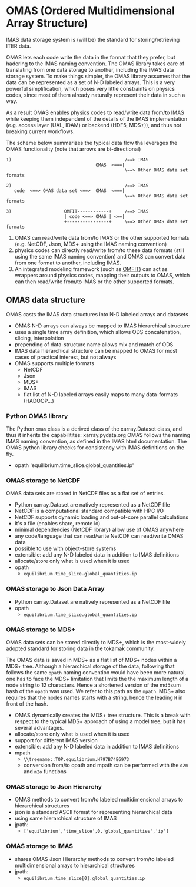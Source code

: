 # **OMAS** (**O**rdered **M**ultidimensional **A**rray **S**tructure)

IMAS data storage system is (will be) the standard for storing/retrieving ITER data.

OMAS lets each code write the data in the format that they prefer, but hadering to the IMAS naming convention. The OMAS library takes care of translating from one data storage to another, including the IMAS data storage system. To make things simpler, the OMAS library assumes that the data can be represented as a set of N-D labeled arrays. This is a very powerful simplification, which poses very little constraints on physics codes, since most of them already naturally represent their data in such a way.

As a result OMAS enables physics codes to read/write data from/to IMAS while keeping them independent of the details of the IMAS implementation (e.g. access layer (UAL, IDAM) or backend (HDF5, MDS+)), and thus not breaking current workflows.

The scheme below summarizes the typical data flow tha leverages the OMAS functionality (note that arrows are bi-directional)

    1)                                           /==> IMAS
	                                  OMAS  <===|
                                                 \==> Other OMAS data set formats

    2)                                           /==> IMAS
	   code  <==> OMAS data set <==>  OMAS  <===|
                                                 \==> Other OMAS data set formats

    3)                    OMFIT------------+     /==> IMAS
	                      | code <==> OMAS | <==|
                          +----------------+     \==> Other OMAS data set formats

1. OMAS can read/write data from/to IMAS or the other supported formats (e.g. NetCDF, Json, MDS+ using the IMAS naming convention)
2. physics codes can directly read/write from/to these data formats (still using the same IMAS naming convention) and OMAS can convert data from one format to another, including IMAS.
3. An integrated modeling framework (such as [OMFIT](http://gafusion.github.io/OMFIT-source)) can act as wrappers around physics codes, mapping their outputs to OMAS, which can then read/write from/to IMAS or the other supported formats.

## OMAS data structure


OMAS casts the IMAS data structures into N-D labeled arrays and datasets
* OMAS N-D arrays can always be mapped to IMAS hierarchical structure
* uses a single time array definition, which allows ODS concatenation, slicing, interpolation
* prepending of data-structure name allows mix and match of ODS
* IMAS data hierarchical structure can be mapped to OMAS for most cases of practical interest, but not always
* OMAS supports multiple formats
  - NetCDF
  - Json
  - MDS+
  - IMAS
  - flat list of N-D labeled arrays easily maps to many data-formats (HADOOP...)

### Python OMAS library
The Python `omas` class is a derived class of the xarray.Dataset class,
and thus it inherits the capabilitites: xarray.pydata.org
OMAS follows the naming IMAS naming convention, as defined in the IMAS html
documentation. The OMAS python library checks for consistency with IMAS
definitions on the fly.

* opath
  'equilibrium.time_slice.global_quantities.ip'

### OMAS storage to NetCDF
OMAS data sets are stored in NetCDF files as a flat set of entries.

* Python xarray.Dataset are natively represented as a NetCDF file
* NetCDF is a computational standard compatible with HPC I/O
* NetCDF supports dynamic loading and out-of-core parallel calculations
* it's a file (enables share, remote io)
* minimal dependencies (NetCDF library) allow use of OMAS anywhere
* any code/language that can read/write NetCDF can read/write OMAS data
* possible to use with object-store systems
* extensible: add any N-D labeled data in addition to IMAS definitions
* allocate/store only what is used when it is used
* opath
  - `equilibrium.time_slice.global_quantities.ip`

### OMAS storage to Json Data Array

* Python xarray.Dataset are natively represented as a NetCDF file
* opath
  - `equilibrium.time_slice.global_quantities.ip`

### OMAS storage to MDS+
OMAS data sets can be stored directly to MDS+, which is the most-widely adopted standard for storing data in the tokamak community.

The OMAS data is saved in MDS+ as a flat list of MDS+ nodes within a MDS+ tree.
Although a hierarchical storage of the data, following that follows the same
`opath` naming convention would have been more natural, one has to face
the MDS+ limitation that limits the the maximum length of a node string
to 12 characters. Hence a shortened version of the md5sum hash of
the `opath` was used. We refer to this path as the `mpath`.
MDS+ also requires that the nodes names starts with a string,
hence the leading `H` in front of the hash.

* OMAS dynamically creates the MDS+ tree structure. This is a break with respect to the typical MDS+ approach of using a model tree, but it has several advantages.
* allocate/store only what is used when it is used
* support for different IMAS version
* extensible: add any N-D labeled data in addition to IMAS definitions
* mpath
  - `\\treename::TOP.equilibrium.H797B74E6973`
  - conversion from/to opath and mpath can be performed with the `o2m` and `m2o` functions

### OMAS storage to Json Hierarchy

* OMAS methods to convert from/to labeled multidimensional arrays to hierarchical structures
* json is a standard ASCII format for representing hierarchical data
* using same hierarchical structure of IMAS
* jpath:
  - `['equilibrium','time_slice',0,'global_quantities','ip']`

### OMAS storage to IMAS

* shares OMAS Json Hierarchy methods to convert from/to labeled multidimensional arrays to hierarchical structures
* jpath:
  - `equilibrium.time_slice[0].global_quantities.ip`
